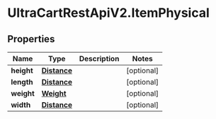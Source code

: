 # UltraCartRestApiV2.ItemPhysical

## Properties
Name | Type | Description | Notes
------------ | ------------- | ------------- | -------------
**height** | [**Distance**](Distance.md) |  | [optional] 
**length** | [**Distance**](Distance.md) |  | [optional] 
**weight** | [**Weight**](Weight.md) |  | [optional] 
**width** | [**Distance**](Distance.md) |  | [optional] 


